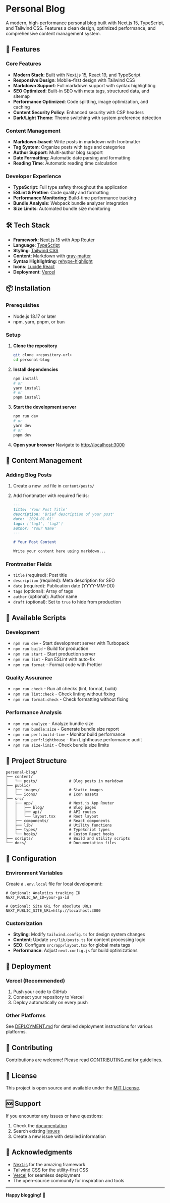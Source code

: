 # Personal Blog

A modern, high-performance personal blog built with Next.js 15, TypeScript, and Tailwind CSS. Features a clean design, optimized performance, and comprehensive content management system.

## 🚀 Features

### Core Features

- **Modern Stack**: Built with Next.js 15, React 19, and TypeScript
- **Responsive Design**: Mobile-first design with Tailwind CSS
- **Markdown Support**: Full markdown support with syntax highlighting
- **SEO Optimized**: Built-in SEO with meta tags, structured data, and sitemap
- **Performance Optimized**: Code splitting, image optimization, and caching
- **Content Security Policy**: Enhanced security with CSP headers
- **Dark/Light Theme**: Theme switching with system preference detection

### Content Management

- **Markdown-based**: Write posts in markdown with frontmatter
- **Tag System**: Organize posts with tags and categories
- **Author Support**: Multi-author blog support
- **Date Formatting**: Automatic date parsing and formatting
- **Reading Time**: Automatic reading time calculation

### Developer Experience

- **TypeScript**: Full type safety throughout the application
- **ESLint & Prettier**: Code quality and formatting
- **Performance Monitoring**: Build-time performance tracking
- **Bundle Analysis**: Webpack bundle analyzer integration
- **Size Limits**: Automated bundle size monitoring

## 🛠️ Tech Stack

- **Framework**: [Next.js 15](https://nextjs.org/) with App Router
- **Language**: [TypeScript](https://www.typescriptlang.org/)
- **Styling**: [Tailwind CSS](https://tailwindcss.com/)
- **Content**: Markdown with [gray-matter](https://github.com/jonschlinkert/gray-matter)
- **Syntax Highlighting**: [rehype-highlight](https://github.com/rehypejs/rehype-highlight)
- **Icons**: [Lucide React](https://lucide.dev/)
- **Deployment**: [Vercel](https://vercel.com/)

## 📦 Installation

### Prerequisites

- Node.js 18.17 or later
- npm, yarn, pnpm, or bun

### Setup

1. **Clone the repository**

   ```bash
   git clone <repository-url>
   cd personal-blog
   ```

2. **Install dependencies**

   ```bash
   npm install
   # or
   yarn install
   # or
   pnpm install
   ```

3. **Start the development server**

   ```bash
   npm run dev
   # or
   yarn dev
   # or
   pnpm dev
   ```

4. **Open your browser**
   Navigate to [http://localhost:3000](http://localhost:3000)

## 📝 Content Management

### Adding Blog Posts

1. Create a new `.md` file in `content/posts/`
2. Add frontmatter with required fields:

   ```markdown
   ---
   title: 'Your Post Title'
   description: 'Brief description of your post'
   date: '2024-01-01'
   tags: ['tag1', 'tag2']
   author: 'Your Name'
   ---

   # Your Post Content

   Write your content here using markdown...
   ```

### Frontmatter Fields

- `title` (required): Post title
- `description` (required): Meta description for SEO
- `date` (required): Publication date (YYYY-MM-DD)
- `tags` (optional): Array of tags
- `author` (optional): Author name
- `draft` (optional): Set to `true` to hide from production

## 🚀 Available Scripts

### Development

- `npm run dev` - Start development server with Turbopack
- `npm run build` - Build for production
- `npm run start` - Start production server
- `npm run lint` - Run ESLint with auto-fix
- `npm run format` - Format code with Prettier

### Quality Assurance

- `npm run check` - Run all checks (lint, format, build)
- `npm run lint:check` - Check linting without fixing
- `npm run format:check` - Check formatting without fixing

### Performance Analysis

- `npm run analyze` - Analyze bundle size
- `npm run bundle:size` - Generate bundle size report
- `npm run perf:build-time` - Monitor build performance
- `npm run perf:lighthouse` - Run Lighthouse performance audit
- `npm run size-limit` - Check bundle size limits

## 📁 Project Structure

```
personal-blog/
├── content/
│   └── posts/              # Blog posts in markdown
├── public/
│   ├── images/             # Static images
│   └── icons/              # Icon assets
├── src/
│   ├── app/                # Next.js App Router
│   │   ├── blog/           # Blog pages
│   │   ├── api/            # API routes
│   │   └── layout.tsx      # Root layout
│   ├── components/         # React components
│   ├── lib/                # Utility functions
│   ├── types/              # TypeScript types
│   └── hooks/              # Custom React hooks
├── scripts/                # Build and utility scripts
└── docs/                   # Documentation files
```

## 🔧 Configuration

### Environment Variables

Create a `.env.local` file for local development:

```env
# Optional: Analytics tracking ID
NEXT_PUBLIC_GA_ID=your-ga-id

# Optional: Site URL for absolute URLs
NEXT_PUBLIC_SITE_URL=http://localhost:3000
```

### Customization

- **Styling**: Modify `tailwind.config.ts` for design system changes
- **Content**: Update `src/lib/posts.ts` for content processing logic
- **SEO**: Configure `src/app/layout.tsx` for global meta tags
- **Performance**: Adjust `next.config.js` for build optimizations

## 🚀 Deployment

### Vercel (Recommended)

1. Push your code to GitHub
2. Connect your repository to Vercel
3. Deploy automatically on every push

### Other Platforms

See [DEPLOYMENT.md](./DEPLOYMENT.md) for detailed deployment instructions for various platforms.

## 🤝 Contributing

Contributions are welcome! Please read [CONTRIBUTING.md](./CONTRIBUTING.md) for guidelines.

## 📄 License

This project is open source and available under the [MIT License](LICENSE).

## 🆘 Support

If you encounter any issues or have questions:

1. Check the [documentation](./docs/)
2. Search existing [issues](../../issues)
3. Create a new issue with detailed information

## 🙏 Acknowledgments

- [Next.js](https://nextjs.org/) for the amazing framework
- [Tailwind CSS](https://tailwindcss.com/) for the utility-first CSS
- [Vercel](https://vercel.com/) for seamless deployment
- The open-source community for inspiration and tools

---

**Happy blogging!** 🎉
